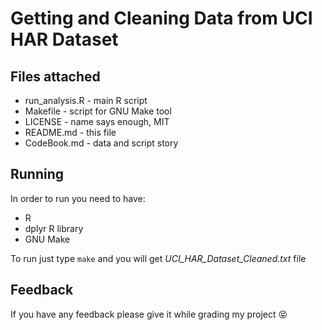 # Getting and Cleaning Data from UCI HAR Dataset

## Files attached

* run_analysis.R - main R script
* Makefile - script for GNU Make tool
* LICENSE - name says enough, MIT
* README.md - this file
* CodeBook.md - data and script story

## Running

In order to run you need to have:

* R
* dplyr R library
* GNU Make

To run just type `make` and you will get *UCI_HAR_Dataset_Cleaned.txt* file

## Feedback

If you have any feedback please give it while grading my project :stuck_out_tongue_closed_eyes:
